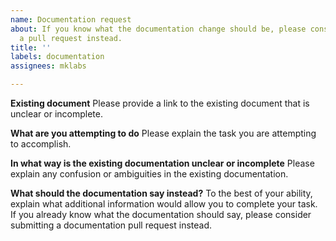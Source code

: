 ```yaml
---
name: Documentation request
about: If you know what the documentation change should be, please consider submitting
  a pull request instead.
title: ''
labels: documentation
assignees: mklabs

---
```


**Existing document**
Please provide a link to the existing document that is unclear or incomplete.

**What are you attempting to do**
Please explain the task you are attempting to accomplish.

**In what way is the existing documentation unclear or incomplete**
Please explain any confusion or ambiguities in the existing documentation.

**What should the documentation say instead?**
To the best of your ability, explain what additional information would allow you to complete your task. If you already know what the documentation should say, please consider submitting a documentation pull request instead.
